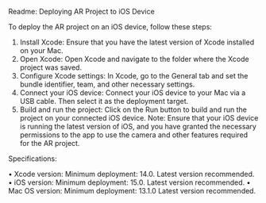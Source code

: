 Readme: 
Deploying AR Project to iOS Device

To deploy the AR project on an iOS device, follow these steps:

1.	Install Xcode: Ensure that you have the latest version of Xcode installed on your Mac.
2.	Open Xcode: Open Xcode and navigate to the folder where the Xcode project was saved.
3.	Configure Xcode settings: In Xcode, go to the General tab and set the bundle identifier, team, and other necessary settings.
4.	Connect your iOS device: Connect your iOS device to your Mac via a USB cable. Then select it as the deployment target.
5.	Build and run the project: Click on the Run button to build and run the project on your connected iOS device.
Note: Ensure that your iOS device is running the latest version of iOS, and you have granted the necessary permissions to the app to use the camera and other features required for the AR project.

Specifications:

•	Xcode version: Minimum deployment: 14.0. Latest version recommended.
•	iOS version: Minimum deployment: 15.0. Latest version recommended.
•	Mac OS version: Minimum deployment: 13.1.0 Latest version recommended.
